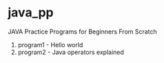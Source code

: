 # java_pp
JAVA Practice Programs for Beginners From Scratch

1. program1 - Hello world
2. program2 - Java operators explained

